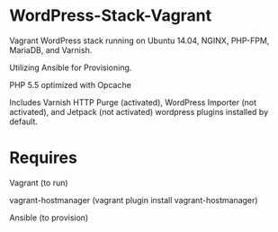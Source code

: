 WordPress-Stack-Vagrant
=======================

Vagrant WordPress stack running on Ubuntu 14.04, NGINX, PHP-FPM, MariaDB, and Varnish.

Utilizing Ansible for Provisioning.

PHP 5.5 optimized with Opcache

Includes Varnish HTTP Purge (activated), WordPress Importer (not activated), and Jetpack (not activated) wordpress plugins installed by default.


Requires
=======================

Vagrant (to run)

vagrant-hostmanager (vagrant plugin install vagrant-hostmanager)

Ansible (to provision)
